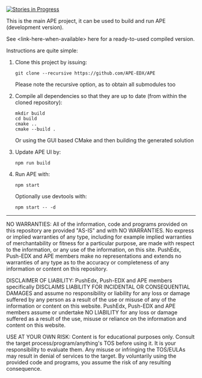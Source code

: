 [![Stories in Progress](https://badge.waffle.io/APE-EDX/APE.svg?label=In%20Progress&title=In%20Progress)](http://waffle.io/APE-EDX/APE)

This is the main APE project, it can be used to build and run APE (development version).

See \<link-here-when-available> here for a ready-to-used compiled version.

Instructions are quite simple:

1. Clone this project by issuing:
    ```
    git clone --recursive https://github.com/APE-EDX/APE
    ```
    Please note the recursive option, as to obtain all submodules too

2. Compile all dependencies so that they are up to date (from within the cloned repository):
    ```
    mkdir build
    cd build
    cmake ..
    cmake --build .
    ```
    Or using the GUI based CMake and then building the generated solution

3. Update APE UI by:
    ```
    npm run build
    ```

4. Run APE with:
    ```
    npm start
    ```
    Optionally use devtools with:
    ```
    npm start -- -d
    ```

------------------------

NO WARRANTIES: All of the information, code and programs provided on this repository are provided "AS-IS" and with NO WARRANTIES. No express or implied warranties of any type, including for example implied warranties of merchantability or fitness for a particular purpose, are made with respect to the information, or any use of the information, on this site. PushEdx, Push-EDX and APE members make no representations and extends no warranties of any type as to the accuracy or completeness of any information or content on this repository.

DISCLAIMER OF LIABILITY: PushEdx, Push-EDX and APE members specifically DISCLAIMS LIABILITY FOR INCIDENTAL OR CONSEQUENTIAL DAMAGES and assume no responsibility or liability for any loss or damage suffered by any person as a result of the use or misuse of any of the information or content on this website. PushEdx, Push-EDX and APE members assume or undertake NO LIABILITY for any loss or damage suffered as a result of the use, misuse or reliance on the information and content on this website.

USE AT YOUR OWN RISK: Content is for educational purposes only. Consult the target process/program/anything's TOS before using it. It is your responsibility to evaluate them. Any misuse or infringing the TOS/EULAs may result in denial of services to the target. By voluntarily using the provided code and programs, you assume the risk of any resulting consequence.
